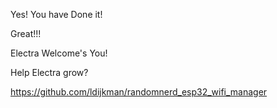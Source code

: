 Yes! You have Done it!

Great!!!

Electra Welcome's You!

Help Electra grow?

https://github.com/ldijkman/randomnerd_esp32_wifi_manager
